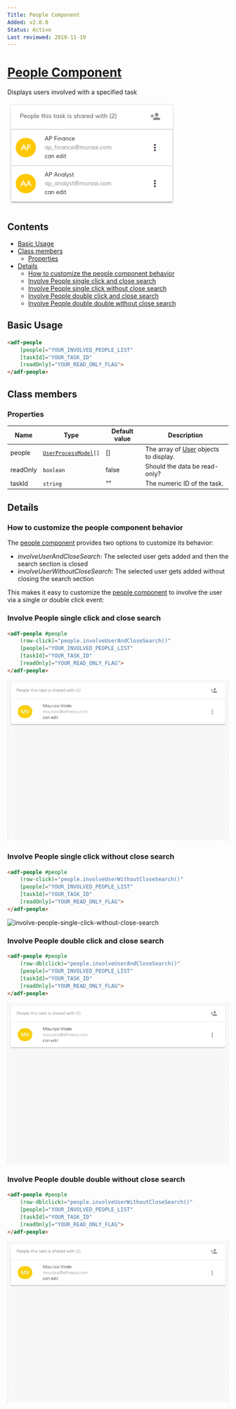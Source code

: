 ```yaml
---
Title: People Component
Added: v2.0.0
Status: Active
Last reviewed: 2018-11-19
---
```


# [People Component](../../../lib/process-services/src/lib/people/components/people/people.component.ts "Defined in people.component.ts")

Displays users involved with a specified task

![activiti-people](../../docassets/images/activiti_people.png)

## Contents

-   [Basic Usage](#basic-usage)
-   [Class members](#class-members)
    -   [Properties](#properties)
-   [Details](#details)
    -   [How to customize the people component behavior](#how-to-customize-the-people-component-behavior)
    -   [Involve People single click and close search](#involve-people-single-click-and-close-search)
    -   [Involve People single click without close search](#involve-people-single-click-without-close-search)
    -   [Involve People double click and close search](#involve-people-double-click-and-close-search)
    -   [Involve People double double without close search](#involve-people-double-double-without-close-search)

## Basic Usage

```html
<adf-people 
    [people]="YOUR_INVOLVED_PEOPLE_LIST" 
    [taskId]="YOUR_TASK_ID"
    [readOnly]="YOUR_READ_ONLY_FLAG">
</adf-people>
```

## Class members

### Properties

| Name | Type | Default value | Description |
| ---- | ---- | ------------- | ----------- |
| people | [`UserProcessModel`](../../core/models/user-process.model.md)`[]` | \[] | The array of [User](../../../lib/core/pipes/user-initial.pipe.ts) objects to display. |
| readOnly | `boolean` | false | Should the data be read-only? |
| taskId | `string` | "" | The numeric ID of the task. |

## Details

### How to customize the people component behavior

The [people component](people.component.md) provides two options to customize its behavior:

-   _involveUserAndCloseSearch_: The selected user gets added and then the search section is closed
-   _involveUserWithoutCloseSearch_: The selected user gets added without closing the search section

This makes it easy to customize the [people component](people.component.md) to involve the user via a single or double click event:

### Involve People single click and close search

```html
<adf-people #people
    (row-click)="people.involveUserAndCloseSearch()"
    [people]="YOUR_INVOLVED_PEOPLE_LIST"
    [taskId]="YOUR_TASK_ID"
    [readOnly]="YOUR_READ_ONLY_FLAG">
</adf-people>
```

![involve-people-single-click-and-close-search](../../docassets/images/involve-people-single-click-and-close-search.gif)

### Involve People single click without close search

```html
<adf-people #people
    (row-click)="people.involveUserWithoutCloseSearch()"
    [people]="YOUR_INVOLVED_PEOPLE_LIST"
    [taskId]="YOUR_TASK_ID"
    [readOnly]="YOUR_READ_ONLY_FLAG">
</adf-people>
```

![involve-people-single-click-without-close-search](../../docassets/images/involve-people-single-click-without-close-search.gif)

### Involve People double click and close search

```html
<adf-people #people
    (row-dblclick)="people.involveUserAndCloseSearch()"
    [people]="YOUR_INVOLVED_PEOPLE_LIST"
    [taskId]="YOUR_TASK_ID"
    [readOnly]="YOUR_READ_ONLY_FLAG">
</adf-people>
```

![involve-people-double-click-and-close-search](../../docassets/images/involve-people-double-click-and-close-search.gif)

### Involve People double double without close search

```html
<adf-people #people
    (row-dblclick)="people.involveUserWithoutCloseSearch()"
    [people]="YOUR_INVOLVED_PEOPLE_LIST"
    [taskId]="YOUR_TASK_ID"
    [readOnly]="YOUR_READ_ONLY_FLAG">
</adf-people>
```

![involve-people-double-click-without-close-search](../../docassets/images/involve-people-double-click-without-close-search.gif)
